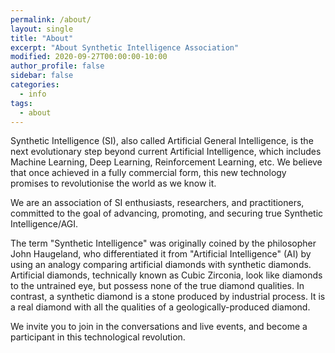 ```yaml
---
permalink: /about/
layout: single
title: "About"
excerpt: "About Synthetic Intelligence Association"
modified: 2020-09-27T00:00:00-10:00
author_profile: false
sidebar: false
categories:
  - info
tags:
  - about
---
```


Synthetic Intelligence (SI), also called Artificial General Intelligence, is the next evolutionary step beyond current Artificial Intelligence, which includes Machine Learning, Deep Learning, Reinforcement Learning, etc.  We believe that once achieved in a fully commercial form, this new technology promises to revolutionise the world as we know it.

We are an association of SI enthusiasts, researchers, and practitioners, committed to the goal of advancing, promoting, and securing true Synthetic Intelligence/AGI.

The term "Synthetic Intelligence" was originally coined by the philosopher John Haugeland, who differentiated it from "Artificial Intelligence"​ (AI) by using an analogy comparing artificial diamonds with synthetic diamonds. Artificial diamonds, technically known as Cubic Zirconia, look like diamonds to the untrained eye, but possess none of the true diamond qualities.  In contrast, a synthetic diamond is a stone produced by industrial process. It is a real diamond with all the qualities of a geologically-produced diamond.

We invite you to join in the conversations and live events, and become a participant in this technological revolution.
